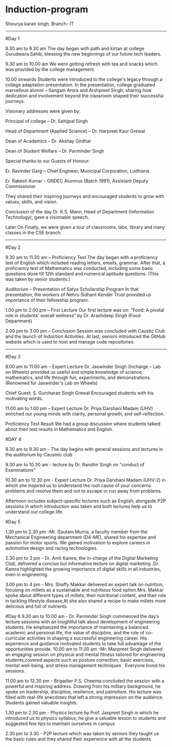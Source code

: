 # Induction-program
Shourya karan singh, Branch- IT


---

#Day 1

8.30 am to 9.30 am
The day began with path and kirtan at college Gurudwara Sahib, blessing the new beginnings of our future tech leaders.

9.30 am to 10.00 am
We were getting refresh with tea and snacks which was provided by the college management.

10.00 onwards
Students were introduced to the college's legacy through a college adaptation presentation.
In the presentation, college graduated marvellous alumni – Sangam Arora and Arshpreet Singh, sharing how dedication and involvement beyond the classroom shaped their successful journeys.

Visionary addresses were given by:

Principal of college – Dr. Sehijpal Singh

Head of Department (Applied Science) – Dr. Harpreet Kaur Grewal

Dean of Academics – Dr. Akshay Girdhar

Dean of Student Welfare – Dr. Parminder Singh


Special thanks to our Guests of Honour:

Er. Ravinder Garg – Chief Engineer, Municipal Corporation, Ludhiana

Er. Rakesh Kumar – GNDEC Alumnus (Batch 1991), Assistant Deputy Commissioner


They shared their inspiring journeys and encouraged students to grow with values, skills, and vision.

Conclusion of the day
Dr. K.S. Mann, Head of Department (Information Technology), gave a visionable speech.

Later On
Finally, we were given a tour of classrooms, labs, library and many classes in the CSE branch.


---

#Day 2

9.30 am to 11.30 am – Proficiency Test
The day began with a proficiency test of English which included reading letters, emails, grammar.
After that, a proficiency test of Mathematics was conducted, including some basic questions done till 12th standard and numerical aptitude questions.
(This was taken by senior students.)

Auditorium – Presentation of Satya Scholarship Program
In that presentation, the workers of Nehru Sidhant Kender Trust provided us importance of their fellowship program.

1.00 pm to 2.00 pm – First Lecture
Our first lecture was on:
“Food: A pivotal role in students’ overall wellness” by Dr. Arashdeep Singh (Food Department)

2.00 pm to 3.00 pm – Conclusion
Session was concluded with Caustic Club and the launch of Induction Activities.
At last, seniors introduced the GitHub website which is used to host and manage code repositories.


---

#Day 3

9.00 am to 11.00 am – Expert Lecture
Dr. Jaswinder Singh (Incharge – Lab on Wheels) provided us useful and simple knowledge of science, mathematics, and life through fun, experiments, and demonstrations.
(Renowned for Jaswinder's Lab on Wheels)

Chief Guest: S. Gurcharan Singh Grewal
Encouraged students with his motivating words.

11.00 am to 1.00 pm – Expert Lecture
Dr. Priya Darshani Madam (UHV) enriched our young minds with clarity, personal growth, and self-reflection.

Proficiency Test Result
We had a group discussion where students talked about their test results in Mathematics and English.

#DAY 4


8.30 am to 9.30 am - The day begins with general sessions and lectures in the auditorium by Causmic club

9.30 am to 10.30 am - lecture by Dr. Randhir Singh on "conduct of Examinations" 

10.30 am to 12.30 pm - Expert Lecture
Dr. Priya Darshani Madam (UHV-2) in which she inspired us to understand the root cause of your concerns  problems and resolve them and not to escape or run away from problems.

Afternoon includes subject-specific lectures such as  English, alongside P2P sessions in which introduction was taken and both lectures help us to understand our college life.

#Day 5

1.30 pm to 2.30 pm -Mr. Gautam Murria, a faculty member from the Mechanical Engineering department (D4-ME), shared his expertise and passion for motor sports. We gained motivation to explore careers in automotive design and racing technologies.

2.30 pm to 3 pm - Dr. Amit Kamra, the in-charge of the Digital Marketing Club, delivered a concise but informative lecture on digital marketing .Dr. Kamra highlighted the growing importance of digital skills in all industries, even in engineering.

3.00 pm to  4 pm - Mrs. Shaffy Makkar delivered an expert talk on nutrition, focusing on millets as a sustainable and nutritious food option.Mrs. Makkar spoke about different types of millets, their nutritional content, and their role in tackling lifestyle disease,At she also shared a recipe to make millets more delicious and full of nutrients 

#Day 6
9.30 am to 10.00 am - Dr. Parminder Singh commenced the day’s lecture sessions with an insightful talk about development of engineering students. He emphasized the importance of maintaining a balanced academic and personal life, the value of discipline, and the role of co-curricular activities in shaping a successful engineering career. His experience and guidance motivated students to take full advantage of the opportunities provide.
10.00 am to 11.00 am -Mr. Manpreet Singh delivered an engaging session on physical and mental fitness tailored for engineering students,covered aspects such as posture correction, basic exercises, mental well-being, and stress management techniques . Everyone loved his sessions. 

11.00 am to 12.30 pm - Brigadier P.S. Cheema concluded the session with a powerful and inspiring address. Drawing from his military background, he spoke on leadership, discipline, resilience, and patriotism. His lecture was filled with real-life anecdotes that left a strong impression on the audience. Students gained valuable insights.

1.30 pm to 2.30 pm - Physics lecture by Prof. Jaspreet Singh in which he introduced us to  physics syllabus, he give a valuable lesson to students and suggested few tips to maintain ourselves in campus 

2.30 pm to 3.30 - P2P lecture which was taken by seniors they taught us the basic rules and they shared their experience with all the students 






